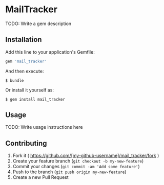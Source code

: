 # MailTracker

TODO: Write a gem description

## Installation

Add this line to your application's Gemfile:

```ruby
gem 'mail_tracker'
```

And then execute:

    $ bundle

Or install it yourself as:

    $ gem install mail_tracker

## Usage

TODO: Write usage instructions here

## Contributing

1. Fork it ( https://github.com/[my-github-username]/mail_tracker/fork )
2. Create your feature branch (`git checkout -b my-new-feature`)
3. Commit your changes (`git commit -am 'Add some feature'`)
4. Push to the branch (`git push origin my-new-feature`)
5. Create a new Pull Request
